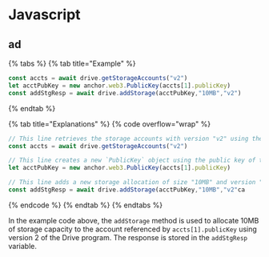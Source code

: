 # Javascript

## ad

{% tabs %}
{% tab title="Example" %}
```javascript
const accts = await drive.getStorageAccounts("v2")
let acctPubKey = new anchor.web3.PublicKey(accts[1].publicKey)
const addStgResp = await drive.addStorage(acctPubKey,"10MB","v2")
```
{% endtab %}

{% tab title="Explanations" %}
{% code overflow="wrap" %}
```javascript
// This line retrieves the storage accounts with version "v2" using the `getStorageAccounts` method of the `drive` object and stores them in the `accts` variable.
const accts = await drive.getStorageAccounts("v2")

// This line creates a new `PublicKey` object using the public key of the second storage account retrieved in the previous line and stores it in the `acctPubKey` variable.
let acctPubKey = new anchor.web3.PublicKey(accts[1].publicKey)

// This line adds a new storage allocation of size "10MB" and version "v2" to the storage account identified by the public key in `acctPubKey`. The response is stored in the `addStgResp` variable.
const addStgResp = await drive.addStorage(acctPubKey,"10MB","v2"ca
```
{% endcode %}
{% endtab %}
{% endtabs %}

In the example code above, the `addStorage` method is used to allocate 10MB of storage capacity to the account referenced by `accts[1].publicKey` using version 2 of the Drive program. The response is stored in the `addStgResp` variable.
